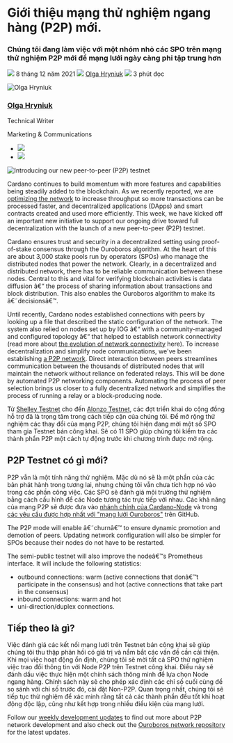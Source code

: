 # Giới thiệu mạng thử nghiệm ngang hàng (P2P) mới.

### **Chúng tôi đang làm việc với một nhóm nhỏ các SPO trên mạng thử nghiệm P2P mới để mạng lưới ngày càng phi tập trung hơn**

![](img/2021-12-08-introducing-our-new-peer-to-peer-p2p-testnet.002.png) 8 tháng 12 năm 2021 ![](img/2021-12-08-introducing-our-new-peer-to-peer-p2p-testnet.002.png) [Olga Hryniuk](tmp//en/blog/authors/olga-hryniuk/page-1/) ![](img/2021-12-08-introducing-our-new-peer-to-peer-p2p-testnet.003.png) 3 phút đọc

![Olga Hryniuk](img/2021-12-08-introducing-our-new-peer-to-peer-p2p-testnet.004.png)[](tmp//en/blog/authors/olga-hryniuk/page-1/)

### [**Olga Hryniuk**](tmp//en/blog/authors/olga-hryniuk/page-1/)

Technical Writer

Marketing &amp; Communications

- ![](img/2021-12-08-introducing-our-new-peer-to-peer-p2p-testnet.005.png)[](https://www.linkedin.com/in/olga-hryniuk-1094a3160/ "LinkedIn")
- ![](img/2021-12-08-introducing-our-new-peer-to-peer-p2p-testnet.006.png)[](https://github.com/olgahryniuk "GitHub")

![Introducing our new peer-to-peer (P2P) testnet ](img/2021-12-08-introducing-our-new-peer-to-peer-p2p-testnet.007.png)

Cardano continues to build momentum with more features and capabilities being steadily added to the blockchain. As we recently reported, we are [optimizing the network](https://iohk.io/en/blog/posts/2021/11/10/optimizing-cardano/) to increase throughput so more transactions can be processed faster, and decentralized applications (DApps) and smart contracts created and used more efficiently. This week, we have kicked off an important new initiative to support our ongoing drive toward full decentralization with the launch of a new peer-to-peer (P2P) testnet.

Cardano ensures trust and security in a decentralized setting using proof-of-stake consensus through the Ouroboros algorithm. At the heart of this are about 3,000 stake pools run by operators (SPOs) who manage the distributed nodes that power the network. Clearly, in a decentralized and distributed network, there has to be reliable communication between these nodes. Central to this and vital for verifying blockchain activities is data diffusion â€“ the process of sharing information about transactions and block distribution. This also enables the Ouroboros algorithm to make its â€˜decisionsâ€™.

Until recently, Cardano nodes established connections with peers by looking up a file that described the static configuration of the network. The system also relied on nodes set up by IOG â€“ with a community-managed and configured topology â€“ that helped to establish network connectivity (read more about [the evolution of network connectivity](https://iohk.io/en/blog/posts/2021/05/11/cardano-decentralization-continues/) here). To increase decentralization and simplify node communications, we've been establishing [a P2P network](https://iohk.io/en/blog/posts/2021/04/06/boosting-network-decentralization-with-p2p/). Direct interaction between peers streamlines communication between the thousands of distributed nodes that will maintain the network without reliance on federated relays. This will be done by automated P2P networking components. Automating the process of peer selection brings us closer to a fully decentralized network and simplifies the process of running a relay or a block-producing node.

Từ [Shelley Testnet](https://iohk.io/en/blog/posts/2019/10/24/incentivized-testnet-what-is-it-and-how-to-get-involved/) cho đến [Alonzo Testnet](https://twitter.com/InputOutputHK/status/1423704788512952331), các đợt triển khai do cộng đồng hỗ trợ đã là trọng tâm trong cách tiếp cận của chúng tôi. Để mở rộng thử nghiệm các thay đổi của mạng P2P, chúng tôi hiện đang mời một số SPO tham gia Testnet bán công khai. Sẽ có 11 SPO giúp chúng tôi kiểm tra các thành phần P2P một cách tự động trước khi chương trình được mở rộng.

## **P2P Testnet có gì mới?**

P2P vẫn là một tính năng thử nghiệm. Mặc dù nó sẽ là một phần của các bản phát hành trong tương lai, nhưng chúng tôi vẫn chưa tích hợp nó vào trong các phần công việc. Các SPO sẽ đánh giá môi trường thử nghiệm bằng cách cấu hình để các Node tương tác trực tiếp với nhau. Các khả năng của mạng P2P sẽ được đưa vào [nhánh chính của Cardano-Node](https://github.com/input-output-hk/cardano-node/pull/3363) và trong [các yêu cầu được hợp nhất với "mạng lưới Ouroboros"](https://github.com/input-output-hk/ouroboros-network/pulls?q=is%3Apr+is%3Amerged+label%3Apeer2peer+label%3Anetworking+) trên GitHub.

The P2P mode will enable â€˜churnâ€™ to ensure dynamic promotion and demotion of peers. Updating network configuration will also be simpler for SPOs because their nodes do not have to be restarted.

The semi-public testnet will also improve the nodeâ€™s Prometheus interface. It will include the following statistics:

- outbound connections: warm (active connections that donâ€™t participate in the consensus) and hot (active connections that take part in the consensus)
- inbound connections: warm and hot
- uni-direction/duplex connections.

## **Tiếp theo là gì?**

Việc đánh giá các kết nối mạng lưới trên Testnet bán công khai sẽ giúp chúng tôi thu thập phản hồi có giá trị và nắm bắt các vấn đề cần cải thiện. Khi mọi việc hoạt động ổn định, chúng tôi sẽ mời tất cả SPO thử nghiệm việc trao đổi thông tin với Node P2P trên Testnet công khai. Điều này sẽ đánh dấu việc thực hiện một chính sách thông minh để lựa chọn Node ngang hàng. Chính sách này sẽ cho phép xác định các chỉ số cuối cùng để so sánh với chỉ số trước đó, cài đặt Non-P2P. Quan trọng nhất, chúng tôi sẽ tiếp tục thử nghiệm để xác minh rằng tất cả các thành phần đều tốt khi hoạt động độc lập, cũng như kết hợp trong nhiều điều kiện của mạng lưới.

Follow our [weekly development updates](https://roadmap.cardano.org/en/status-updates/) to find out more about P2P network development and also check out the [Ouroboros network repository](https://github.com/input-output-hk/ouroboros-network) for the latest updates.
